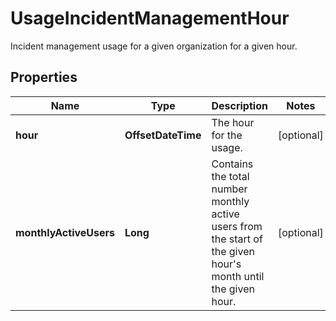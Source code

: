 

# UsageIncidentManagementHour

Incident management usage for a given organization for a given hour.

## Properties

Name | Type | Description | Notes
------------ | ------------- | ------------- | -------------
**hour** | **OffsetDateTime** | The hour for the usage. |  [optional]
**monthlyActiveUsers** | **Long** | Contains the total number monthly active users from the start of the given hour&#39;s month until the given hour. |  [optional]



